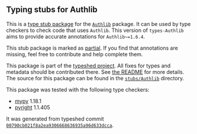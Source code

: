 ## Typing stubs for Authlib

This is a [type stub package](https://typing.python.org/en/latest/tutorials/external_libraries.html)
for the [`Authlib`](https://github.com/lepture/authlib) package. It can be used by type checkers
to check code that uses `Authlib`. This version of
`types-Authlib` aims to provide accurate annotations for
`Authlib~=1.6.4`.

This stub package is marked as [partial](https://typing.python.org/en/latest/spec/distributing.html#partial-stub-packages).
If you find that annotations are missing, feel free to contribute and help complete them.


This package is part of the [typeshed project](https://github.com/python/typeshed).
All fixes for types and metadata should be contributed there.
See [the README](https://github.com/python/typeshed/blob/main/README.md)
for more details. The source for this package can be found in the
[`stubs/Authlib`](https://github.com/python/typeshed/tree/main/stubs/Authlib)
directory.

This package was tested with the following type checkers:
* [mypy](https://github.com/python/mypy/) 1.18.1
* [pyright](https://github.com/microsoft/pyright) 1.1.405

It was generated from typeshed commit
[`00790cb021f8a2ea9306668636935a96d633dcca`](https://github.com/python/typeshed/commit/00790cb021f8a2ea9306668636935a96d633dcca).